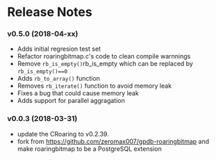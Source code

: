 
# Release Notes

### v0.5.0 (2018-04-xx)
- Adds initial regresion test set
- Refactor roaringbitmap.c's code to clean compile warnnings
- Remove `rb_is_empty()`rb_is_empty which can be replaced by `rb_is_empty()==0`
- Adds `rb_to_array()` function
- Removes `rb_iterate()` function to avoid memory leak
- Fixes a bug that could cause memory leak
- Adds support for parallel aggragation

### v0.0.3 (2018-03-31)

- update the CRoaring to v0.2.39.
- fork from https://github.com/zeromax007/gpdb-roaringbitmap and make roaringbitmap to be a PostgreSQL extension